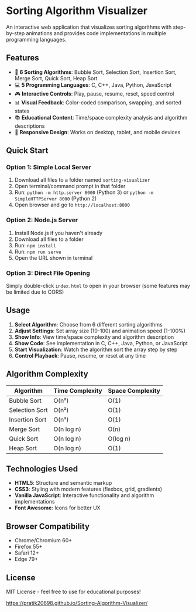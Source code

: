 # Sorting Algorithm Visualizer

An interactive web application that visualizes sorting algorithms with step-by-step animations and provides code implementations in multiple programming languages.

## Features

- 🎯 **6 Sorting Algorithms**: Bubble Sort, Selection Sort, Insertion Sort, Merge Sort, Quick Sort, Heap Sort
- 💻 **5 Programming Languages**: C, C++, Java, Python, JavaScript
- 🎮 **Interactive Controls**: Play, pause, resume, reset, speed control
- 📊 **Visual Feedback**: Color-coded comparison, swapping, and sorted states
- 📚 **Educational Content**: Time/space complexity analysis and algorithm descriptions
- 📱 **Responsive Design**: Works on desktop, tablet, and mobile devices

## Quick Start

### Option 1: Simple Local Server
1. Download all files to a folder named `sorting-visualizer`
2. Open terminal/command prompt in that folder
3. Run: `python -m http.server 8000` (Python 3) or `python -m SimpleHTTPServer 8000` (Python 2)
4. Open browser and go to `http://localhost:8000`

### Option 2: Node.js Server
1. Install Node.js if you haven't already
2. Download all files to a folder
3. Run: `npm install`
4. Run: `npm run serve`
5. Open the URL shown in terminal

### Option 3: Direct File Opening
Simply double-click `index.html` to open in your browser (some features may be limited due to CORS)

## Usage

1. **Select Algorithm**: Choose from 6 different sorting algorithms
2. **Adjust Settings**: Set array size (10-100) and animation speed (1-100%)
3. **Show Info**: View time/space complexity and algorithm description
4. **Show Code**: See implementation in C, C++, Java, Python, or JavaScript
5. **Start Visualization**: Watch the algorithm sort the array step by step
6. **Control Playback**: Pause, resume, or reset at any time

## Algorithm Complexity

| Algorithm | Time Complexity | Space Complexity |
|-----------|----------------|------------------|
| Bubble Sort | O(n²) | O(1) |
| Selection Sort | O(n²) | O(1) |
| Insertion Sort | O(n²) | O(1) |
| Merge Sort | O(n log n) | O(n) |
| Quick Sort | O(n log n) | O(log n) |
| Heap Sort | O(n log n) | O(1) |

## Technologies Used

- **HTML5**: Structure and semantic markup
- **CSS3**: Styling with modern features (flexbox, grid, gradients)
- **Vanilla JavaScript**: Interactive functionality and algorithm implementations
- **Font Awesome**: Icons for better UX

## Browser Compatibility

- Chrome/Chromium 60+
- Firefox 55+
- Safari 12+
- Edge 79+

## License

MIT License - feel free to use for educational purposes!

https://pratik20698.github.io/Sorting-Algorithm-Visualizer/

